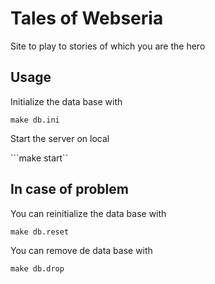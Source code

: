# Tales of Webseria

Site to play to stories of which you are the hero

## Usage

Initialize the data base with

```make db.ini```

Start the server on local

```make start``

## In case of problem

You can reinitialize the data base with

```make db.reset```

You can remove de data base with

```make db.drop```